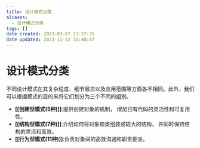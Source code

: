```yaml
---
title: 设计模式分类
aliases:
  - 设计模式分类
tags: []
date created: 2023-03-07 13:37:35
date updated: 2023-11-22 10:40:47
---
```


# 设计模式分类

不同设计模式在其复杂程度、细节层次以及应用范围等方面各不相同。此外，我们可以根据模式的目的来将它们划分为三个不同的组别。

- **[[创建型模式(5种)]]**:提供创建对象的机制， 增加已有代码的灵活性和可复用性。
- **[[结构型模式(7种)]]**:介绍如何将对象和类组装成较大的结构， 并同时保持结构的灵活和高效。
- **[[行为型模式(11种)]]**:负责对象间的高效沟通和职责委派。
